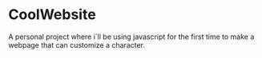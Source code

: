 # CoolWebsite
A personal project where i´ll be using javascript for the first time to make a webpage that can customize a character.
